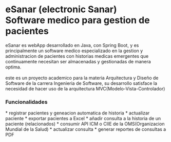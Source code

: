 <h1>eSanar (electronic Sanar) <br>Software medico para gestion de pacientes</h1>
eSanar es webApp desarrollado en Java, con Spring Boot, y es principalmente un software medico especializado en la gestion y administracion de pacientes con historias medicas emergentes que continuamente necesitan ser almacenadas y
gestionadas de manera optima.
<br><br>
este es un proyecto academico para la materia Arquitectura y Diseño de Software de la carrera Ingenieria de Software, su desarrollo satisface la necesidad de hacer uso de la arquitectura
MVC(Modelo-Vista-Controlador)

<h3>Funcionalidades</h3>
* registrar pacientes y geneacion automatica de historia
* actualizar paciente
* exportar pacientes a Excel
* añadir consulta a la historia de un paciente (relacionados)
* consumir API ICM o CIIE de la OMS(Organizacion Mundial de la Salud)
* actualizar consulta
* generar reportes de consultas a PDF
